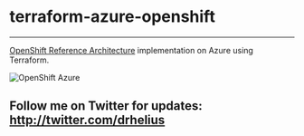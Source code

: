 # terraform-azure-openshift
-----
[OpenShift Reference Architecture](https://access.redhat.com/documentation/en-us/reference_architectures/2017/html-single/deploying_red_hat_openshift_container_platform_3.5_on_microsoft_azure/) implementation on Azure using Terraform. 

![OpenShift Azure](https://blog.openshift.com/wp-content/uploads/refarch-ocp-on-azure-v3.png)

Follow me on Twitter for updates: http://twitter.com/drhelius
-----

